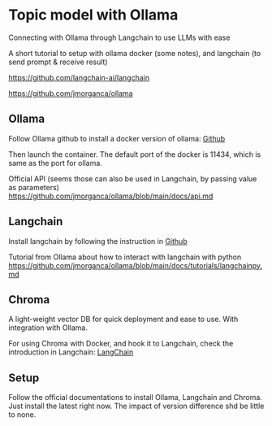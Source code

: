 # Topic model with Ollama

Connecting with Ollama through Langchain to use LLMs with ease

A short tutorial to setup with ollama docker (some notes), and langchain (to send prompt & receive result)

https://github.com/langchain-ai/langchain

https://github.com/jmorganca/ollama

## Ollama

Follow Ollama github to install a docker version of ollama: [Github](https://github.com/jmorganca/ollama)

Then launch the container. The default port of the docker is 11434, which is same as the port for ollama.

Official API (seems those can also be used in Langchain, by passing value as parameters)  
https://github.com/jmorganca/ollama/blob/main/docs/api.md

## Langchain

Install langchain by following the instruction in [Github](https://github.com/langchain-ai/langchain)

Tutorial from Ollama about how to interact with langchain with python  
https://github.com/jmorganca/ollama/blob/main/docs/tutorials/langchainpy.md

## Chroma

A light-weight vector DB for quick deployment and ease to use. With integration with Ollama.

For using Chroma with Docker, and hook it to Langchain, check the introduction in Langchain: [LangChain](https://python.langchain.com/docs/integrations/vectorstores/chroma)

## Setup

Follow the official documentations to install Ollama, Langchain and Chroma. Just install the latest right now. The impact of version difference shd be little to none.
